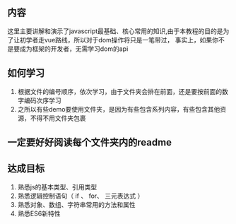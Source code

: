 ## 内容
这里主要讲解和演示了javascript最基础、核心常用的知识,由于本教程的目的是为了让初学者走vue路线，所以对于dom操作将只是一笔带过，
事实上，如果你不是要成为框架的开发者，无需学习dom的api

## 如何学习
1. 根据文件的编号顺序，依次学习，由于文件夹会排在前面，还是要按前面的数字编码次序学习
2. 之所以有些demo要使用文件夹，是因为有些包含系列内容，有些包含其他资源，不得不用文件夹包裹

## 一定要好好阅读每个文件夹内的readme

## 达成目标
1. 熟悉js的基本类型、引用类型
2. 熟悉逻辑控制语句（ if 、 for、 三元表达式 ）
3. 熟悉对象、数组、字符串常用的方法和属性
4. 熟悉ES6新特性